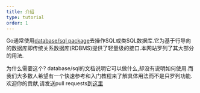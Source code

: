 ```yaml
---
title: 介绍
type: tutorial
order: 1
---
```


Go通常使用[database/sql package](http://golang.org/pkg/database/sql/)去操作SQL或类SQL数据库.它为基于行导向的数据库即传统关系数据库(RDBMS)提供了轻量级的接口.本网站罗列了其大部分的用法.

为什么需要这个? database/sql的文档说明它可以做什么,却没有说明如何使用.而我们大多数人希望有一个快速参考和入门教程来了解具体用法而不是只罗列功能.欢迎你的贡献,请发送pull requests到[这里](https://github.com/meilihao/go-database-sql-tutorial_zh-CN)

